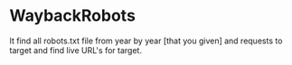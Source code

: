 # WaybackRobots
It find all robots.txt file from year by year [that you given] and requests to target and find live URL's for target.
